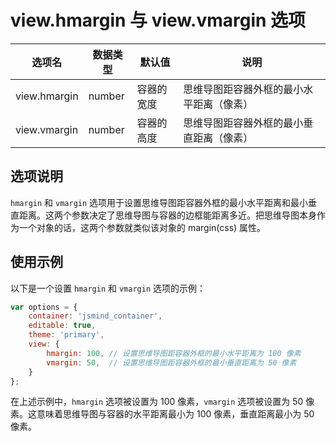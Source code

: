 # view.hmargin 与 view.vmargin 选项

| 选项名 | 数据类型 | 默认值 | 说明 |
| --- | --- | --- | --- |
| view.hmargin | number | 容器的宽度 | 思维导图距容器外框的最小水平距离（像素） |
| view.vmargin | number | 容器的高度 | 思维导图距容器外框的最小垂直距离（像素） |

## 选项说明

`hmargin` 和 `vmargin` 选项用于设置思维导图距容器外框的最小水平距离和最小垂直距离。这两个参数决定了思维导图与容器的边框能距离多近。把思维导图本身作为一个对象的话，这两个参数就类似该对象的 margin(css) 属性。

## 使用示例

以下是一个设置 `hmargin` 和 `vmargin` 选项的示例：

```javascript
var options = {
    container: 'jsmind_container',
    editable: true,
    theme: 'primary',
    view: {
        hmargin: 100, // 设置思维导图距容器外框的最小水平距离为 100 像素
        vmargin: 50,  // 设置思维导图距容器外框的最小垂直距离为 50 像素
    }
};
```

在上述示例中，`hmargin` 选项被设置为 100 像素，`vmargin` 选项被设置为 50 像素。这意味着思维导图与容器的水平距离最小为 100 像素，垂直距离最小为 50 像素。
